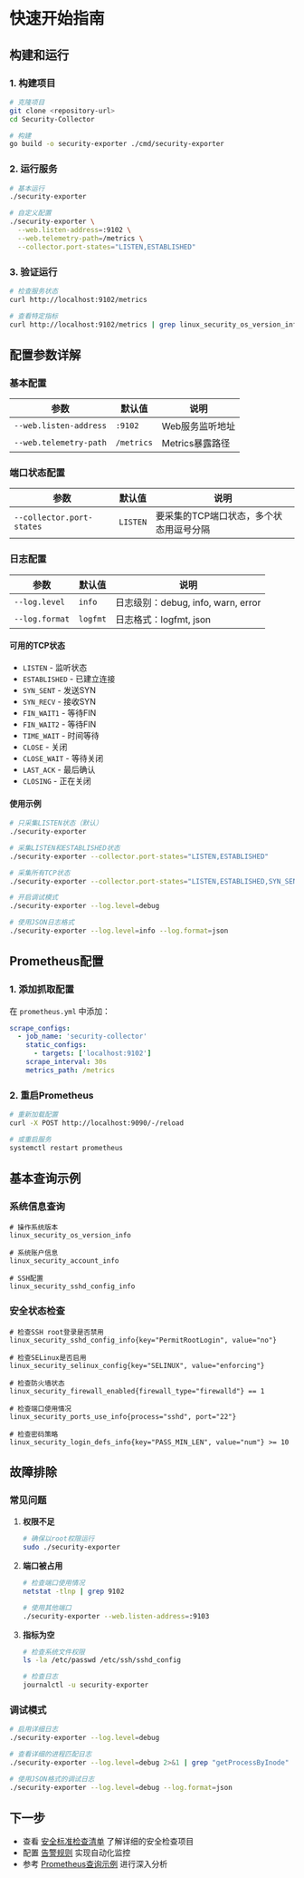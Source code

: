 # 快速开始指南

## 构建和运行

### 1. 构建项目

```bash
# 克隆项目
git clone <repository-url>
cd Security-Collector

# 构建
go build -o security-exporter ./cmd/security-exporter
```

### 2. 运行服务

```bash
# 基本运行
./security-exporter

# 自定义配置
./security-exporter \
  --web.listen-address=:9102 \
  --web.telemetry-path=/metrics \
  --collector.port-states="LISTEN,ESTABLISHED"
```

### 3. 验证运行

```bash
# 检查服务状态
curl http://localhost:9102/metrics

# 查看特定指标
curl http://localhost:9102/metrics | grep linux_security_os_version_info
```

## 配置参数详解

### 基本配置

| 参数 | 默认值 | 说明 |
|------|--------|------|
| `--web.listen-address` | `:9102` | Web服务监听地址 |
| `--web.telemetry-path` | `/metrics` | Metrics暴露路径 |

### 端口状态配置

| 参数 | 默认值 | 说明 |
|------|--------|------|
| `--collector.port-states` | `LISTEN` | 要采集的TCP端口状态，多个状态用逗号分隔 |

### 日志配置

| 参数 | 默认值 | 说明 |
|------|--------|------|
| `--log.level` | `info` | 日志级别：debug, info, warn, error |
| `--log.format` | `logfmt` | 日志格式：logfmt, json |

#### 可用的TCP状态

- `LISTEN` - 监听状态
- `ESTABLISHED` - 已建立连接
- `SYN_SENT` - 发送SYN
- `SYN_RECV` - 接收SYN
- `FIN_WAIT1` - 等待FIN
- `FIN_WAIT2` - 等待FIN
- `TIME_WAIT` - 时间等待
- `CLOSE` - 关闭
- `CLOSE_WAIT` - 等待关闭
- `LAST_ACK` - 最后确认
- `CLOSING` - 正在关闭

#### 使用示例

```bash
# 只采集LISTEN状态（默认）
./security-exporter

# 采集LISTEN和ESTABLISHED状态
./security-exporter --collector.port-states="LISTEN,ESTABLISHED"

# 采集所有TCP状态
./security-exporter --collector.port-states="LISTEN,ESTABLISHED,SYN_SENT,SYN_RECV,FIN_WAIT1,FIN_WAIT2,TIME_WAIT,CLOSE,CLOSE_WAIT,LAST_ACK,CLOSING"

# 开启调试模式
./security-exporter --log.level=debug

# 使用JSON日志格式
./security-exporter --log.level=info --log.format=json
```

## Prometheus配置

### 1. 添加抓取配置

在 `prometheus.yml` 中添加：

```yaml
scrape_configs:
  - job_name: 'security-collector'
    static_configs:
      - targets: ['localhost:9102']
    scrape_interval: 30s
    metrics_path: /metrics
```

### 2. 重启Prometheus

```bash
# 重新加载配置
curl -X POST http://localhost:9090/-/reload

# 或重启服务
systemctl restart prometheus
```

## 基本查询示例

### 系统信息查询

```promql
# 操作系统版本
linux_security_os_version_info

# 系统账户信息
linux_security_account_info

# SSH配置
linux_security_sshd_config_info
```

### 安全状态检查

```promql
# 检查SSH root登录是否禁用
linux_security_sshd_config_info{key="PermitRootLogin", value="no"}

# 检查SELinux是否启用
linux_security_selinux_config{key="SELINUX", value="enforcing"}

# 检查防火墙状态
linux_security_firewall_enabled{firewall_type="firewalld"} == 1

# 检查端口使用情况
linux_security_ports_use_info{process="sshd", port="22"}

# 检查密码策略
linux_security_login_defs_info{key="PASS_MIN_LEN", value="num"} >= 10
```

## 故障排除

### 常见问题

1. **权限不足**
   ```bash
   # 确保以root权限运行
   sudo ./security-exporter
   ```

2. **端口被占用**
   ```bash
   # 检查端口使用情况
   netstat -tlnp | grep 9102
   
   # 使用其他端口
   ./security-exporter --web.listen-address=:9103
   ```

3. **指标为空**
   ```bash
   # 检查系统文件权限
   ls -la /etc/passwd /etc/ssh/sshd_config
   
   # 检查日志
   journalctl -u security-exporter
   ```

### 调试模式

```bash
# 启用详细日志
./security-exporter --log.level=debug

# 查看详细的进程匹配日志
./security-exporter --log.level=debug 2>&1 | grep "getProcessByInode"

# 使用JSON格式的调试日志
./security-exporter --log.level=debug --log.format=json
```

## 下一步

- 查看 [安全标准检查清单](SECURITY_CHECKLIST.md) 了解详细的安全检查项目
- 配置 [告警规则](SECURITY_CHECKLIST.md#告警规则示例) 实现自动化监控
- 参考 [Prometheus查询示例](SECURITY_CHECKLIST.md#prometheus查询示例) 进行深入分析
